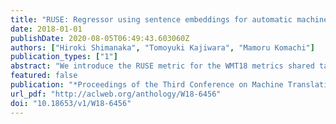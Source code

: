```yaml
---
title: "RUSE: Regressor using sentence embeddings for automatic machine translation evaluation"
date: 2018-01-01
publishDate: 2020-08-05T06:49:43.603060Z
authors: ["Hiroki Shimanaka", "Tomoyuki Kajiwara", "Mamoru Komachi"]
publication_types: ["1"]
abstract: "We introduce the RUSE metric for the WMT18 metrics shared task. Sentence embeddings can capture global information that cannot be captured by local features based on character or word N-grams. Although training sentence embeddings using small-scale translation datasets with manual evaluation is difficult, sentence embeddings trained from large-scale data in other tasks can improve the automatic evaluation of machine translation. We use a multi-layer perceptron regressor based on three types of sentence embeddings. The experimental results of the WMT16 and WMT17 datasets show that the RUSE metric achieves a state-of-the-art performance in both segment- and system-level metrics tasks with embedding features only."
featured: false
publication: "*Proceedings of the Third Conference on Machine Translation: Shared Task Papers (WMT 18)*"
url_pdf: "http://aclweb.org/anthology/W18-6456"
doi: "10.18653/v1/W18-6456"
---
```


